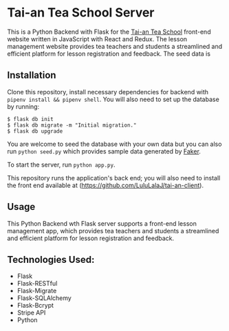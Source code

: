 # Tai-an Tea School Server
This is a Python Backend with Flask for the [Tai-an Tea School](https://github.com/LuluLalaJ/tai-an-client) front-end website written in JavaScript with React and Redux. The lesson management website provides tea teachers and students a streamlined and efficient platform for lesson registration and feedback. The seed data is

## Installation
Clone this repository, install necessary dependencies for backend with `pipenv install && pipenv shell`. You will also need to set up the database by running:

```console
$ flask db init
$ flask db migrate -m "Initial migration."
$ flask db upgrade
```

You are welcome to seed the database with your own data but you can also run `python seed.py` which provides sample data generated by [Faker](https://faker.readthedocs.io/en/master/).

To start the server, run `python app.py`.

This repository runs the application's back end; you will also need to install the front end available at (https://github.com/LuluLalaJ/tai-an-client).

## Usage
This Python Backend wth Flask server supports a front-end lesson management app, which provides tea teachers and students a streamlined and efficient platform for lesson registration and feedback.

## Technologies Used:
* Flask
* Flask-RESTful
* Flask-Migrate
* Flask-SQLAlchemy
* Flask-Bcrypt
* Stripe API
* Python
